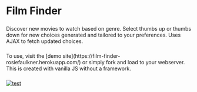 <h1 align="left">Film Finder</h1>

###

<p align="left">Discover new movies to watch based on genre. Select thumbs up or thumbs down for new choices generated and tailored to your preferences. Uses AJAX to fetch updated choices.</p>

###

<p align="left">To use, visit the [demo site](https://film-finder-rosiefaulkner.herokuapp.com/) or simply fork and load to your webserver. This is created with vanilla JS without a framework.</p>

###

[![test](https://res.cloudinary.com/marcomontalbano/image/upload/v1658037286/video_to_markdown/images/youtube--wiP3vSLlS48-c05b58ac6eb4c4700831b2b3070cd403.jpg)](https://youtu.be/wiP3vSLlS48 "test")

###
